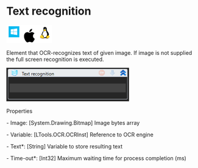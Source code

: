 # Text recognition

![](<../../../.gitbook/assets/image (104).png>)

Element that OCR-recognizes text of given image. If image is not supplied the full screen recognition is executed.

![](<../../../.gitbook/assets/1 (27).png>)

Properties

&#x20;\- Image: \[System.Drawing.Bitmap] Image bytes array

&#x20;\- Variable: \[LTools.OCR.OCRInst] Reference to OCR engine

&#x20;\- Text\*: \[String] Variable to store resulting text

&#x20;\- Time-out\*: \[Int32] Maximum waiting time for process completion (ms)
